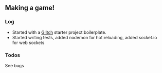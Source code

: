 ## Making a game!

### Log

* Started with a [Glitch](https://glitch.com/) starter project boilerplate.
* Started writing tests, added nodemon for hot reloading, added socket.io for web sockets

### Todos

See bugs
